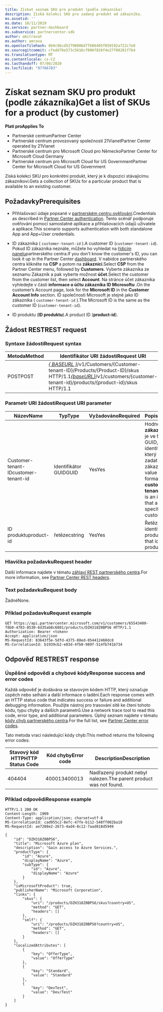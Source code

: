 ```yaml
---
title: Získat seznam SKU pro produkt (podle zákazníka)
description: Získá kolekci SKU pro zadaný produkt od zákazníka.
ms.assetid: ''
ms.date: 10/11/2019
ms.service: partner-dashboard
ms.subservice: partnercenter-sdk
author: amitravat
ms.author: amrava
ms.openlocfilehash: 6b9c9bcd52798006d7f686405f059192a722c7e8
ms.sourcegitcommit: cfedd76e573c5616cf006f826f4e27f08281f7b4
ms.translationtype: MT
ms.contentlocale: cs-CZ
ms.lasthandoff: 07/08/2020
ms.locfileid: "97766783"
---
```

# <a name="get-a-list-of-skus-for-a-product-by-customer"></a><span data-ttu-id="e7b9c-103">Získat seznam SKU pro produkt (podle zákazníka)</span><span class="sxs-lookup"><span data-stu-id="e7b9c-103">Get a list of SKUs for a product (by customer)</span></span>

<span data-ttu-id="e7b9c-104">**Platí pro**</span><span class="sxs-lookup"><span data-stu-id="e7b9c-104">**Applies To**</span></span>

- <span data-ttu-id="e7b9c-105">Partnerské centrum</span><span class="sxs-lookup"><span data-stu-id="e7b9c-105">Partner Center</span></span>
- <span data-ttu-id="e7b9c-106">Partnerské centrum provozovaný společností 21Vianet</span><span class="sxs-lookup"><span data-stu-id="e7b9c-106">Partner Center operated by 21Vianet</span></span>
- <span data-ttu-id="e7b9c-107">Partnerské centrum pro Microsoft Cloud pro Německo</span><span class="sxs-lookup"><span data-stu-id="e7b9c-107">Partner Center for Microsoft Cloud Germany</span></span>
- <span data-ttu-id="e7b9c-108">Partnerské centrum pro Microsoft Cloud for US Government</span><span class="sxs-lookup"><span data-stu-id="e7b9c-108">Partner Center for Microsoft Cloud for US Government</span></span>

<span data-ttu-id="e7b9c-109">Získá kolekci SKU pro konkrétní produkt, který je k dispozici stávajícímu zákazníkovi.</span><span class="sxs-lookup"><span data-stu-id="e7b9c-109">Gets a collection of SKUs for a particular product that is available to an existing customer.</span></span>

## <a name="prerequisites"></a><span data-ttu-id="e7b9c-110">Požadavky</span><span class="sxs-lookup"><span data-stu-id="e7b9c-110">Prerequisites</span></span>

- <span data-ttu-id="e7b9c-111">Přihlašovací údaje popsané v [partnerském centru ověřování](partner-center-authentication.md).</span><span class="sxs-lookup"><span data-stu-id="e7b9c-111">Credentials as described in [Partner Center authentication](partner-center-authentication.md).</span></span> <span data-ttu-id="e7b9c-112">Tento scénář podporuje ověřování pomocí samostatné aplikace a přihlašovacích údajů uživatele a aplikace.</span><span class="sxs-lookup"><span data-stu-id="e7b9c-112">This scenario supports authentication with both standalone App and App+User credentials.</span></span>

- <span data-ttu-id="e7b9c-113">ID zákazníka ( `customer-tenant-id` ).</span><span class="sxs-lookup"><span data-stu-id="e7b9c-113">A customer ID (`customer-tenant-id`).</span></span> <span data-ttu-id="e7b9c-114">Pokud ID zákazníka neznáte, můžete ho vyhledat na [řídicím panelu](https://partner.microsoft.com/dashboard)partnerského centra.</span><span class="sxs-lookup"><span data-stu-id="e7b9c-114">If you don't know the customer's ID, you can look it up in the Partner Center [dashboard](https://partner.microsoft.com/dashboard).</span></span> <span data-ttu-id="e7b9c-115">V nabídce partnerského centra klikněte na **CSP** a potom na **zákazníci**.</span><span class="sxs-lookup"><span data-stu-id="e7b9c-115">Select **CSP** from the Partner Center menu, followed by **Customers**.</span></span> <span data-ttu-id="e7b9c-116">Vyberte zákazníka ze seznamu Zákazník a pak vyberte možnost **účet**.</span><span class="sxs-lookup"><span data-stu-id="e7b9c-116">Select the customer from the customer list, then select **Account**.</span></span> <span data-ttu-id="e7b9c-117">Na stránce účet zákazníka vyhledejte v části **informace o účtu zákazníka** **ID Microsoftu** .</span><span class="sxs-lookup"><span data-stu-id="e7b9c-117">On the customer’s Account page, look for the **Microsoft ID** in the **Customer Account Info** section.</span></span> <span data-ttu-id="e7b9c-118">ID společnosti Microsoft je stejné jako ID zákazníka ( `customer-tenant-id` ).</span><span class="sxs-lookup"><span data-stu-id="e7b9c-118">The Microsoft ID is the same as the customer ID  (`customer-tenant-id`).</span></span>

- <span data-ttu-id="e7b9c-119">ID produktu (**ID produktu**).</span><span class="sxs-lookup"><span data-stu-id="e7b9c-119">A product ID (**product-id**).</span></span>

## <a name="rest-request"></a><span data-ttu-id="e7b9c-120">Žádost REST</span><span class="sxs-lookup"><span data-stu-id="e7b9c-120">REST request</span></span>

### <a name="request-syntax"></a><span data-ttu-id="e7b9c-121">Syntaxe žádosti</span><span class="sxs-lookup"><span data-stu-id="e7b9c-121">Request syntax</span></span>

| <span data-ttu-id="e7b9c-122">Metoda</span><span class="sxs-lookup"><span data-stu-id="e7b9c-122">Method</span></span> | <span data-ttu-id="e7b9c-123">Identifikátor URI žádosti</span><span class="sxs-lookup"><span data-stu-id="e7b9c-123">Request URI</span></span>                                                                                                        |
|--------|--------------------------------------------------------------------------------------------------------------------|
| <span data-ttu-id="e7b9c-124">POST</span><span class="sxs-lookup"><span data-stu-id="e7b9c-124">POST</span></span>   | <span data-ttu-id="e7b9c-125">[*\{ BASEURL \}*](partner-center-rest-urls.md)/v1/Customers/{Customer-tenant-ID}/Products/{Product-ID}/skus HTTP/1.1</span><span class="sxs-lookup"><span data-stu-id="e7b9c-125">[*\{baseURL\}*](partner-center-rest-urls.md)/v1/customers/{customer-tenant-id}/products/{product-id}/skus HTTP/1.1</span></span> |

### <a name="request-uri-parameter"></a><span data-ttu-id="e7b9c-126">Parametr URI žádosti</span><span class="sxs-lookup"><span data-stu-id="e7b9c-126">Request URI parameter</span></span>

| <span data-ttu-id="e7b9c-127">Název</span><span class="sxs-lookup"><span data-stu-id="e7b9c-127">Name</span></span>               | <span data-ttu-id="e7b9c-128">Typ</span><span class="sxs-lookup"><span data-stu-id="e7b9c-128">Type</span></span> | <span data-ttu-id="e7b9c-129">Vyžadováno</span><span class="sxs-lookup"><span data-stu-id="e7b9c-129">Required</span></span> | <span data-ttu-id="e7b9c-130">Popis</span><span class="sxs-lookup"><span data-stu-id="e7b9c-130">Description</span></span>                                                                                 |
|--------------------|------|----------|---------------------------------------------------------------------------------------------|
| <span data-ttu-id="e7b9c-131">Customer-tenant-ID</span><span class="sxs-lookup"><span data-stu-id="e7b9c-131">customer-tenant-id</span></span> | <span data-ttu-id="e7b9c-132">Identifikátor GUID</span><span class="sxs-lookup"><span data-stu-id="e7b9c-132">GUID</span></span> | <span data-ttu-id="e7b9c-133">Yes</span><span class="sxs-lookup"><span data-stu-id="e7b9c-133">Yes</span></span> | <span data-ttu-id="e7b9c-134">Hodnota je **číslo zákazníka**, který je ve formátu GUID, což je identifikátor, který umožňuje zadat zákazníka.</span><span class="sxs-lookup"><span data-stu-id="e7b9c-134">The value is a GUID-formatted **customer-tenant-id**, which is an identifier that allows you to specify a customer.</span></span> |
| <span data-ttu-id="e7b9c-135">ID produktu</span><span class="sxs-lookup"><span data-stu-id="e7b9c-135">product-id</span></span> | <span data-ttu-id="e7b9c-136">řetězec</span><span class="sxs-lookup"><span data-stu-id="e7b9c-136">string</span></span> | <span data-ttu-id="e7b9c-137">Yes</span><span class="sxs-lookup"><span data-stu-id="e7b9c-137">Yes</span></span> | <span data-ttu-id="e7b9c-138">Řetězec, který identifikuje produkt.</span><span class="sxs-lookup"><span data-stu-id="e7b9c-138">A string that identifies the product.</span></span> |

### <a name="request-header"></a><span data-ttu-id="e7b9c-139">Hlavička požadavku</span><span class="sxs-lookup"><span data-stu-id="e7b9c-139">Request header</span></span>

<span data-ttu-id="e7b9c-140">Další informace najdete v tématu [záhlaví REST partnerského centra](headers.md).</span><span class="sxs-lookup"><span data-stu-id="e7b9c-140">For more information, see [Partner Center REST headers](headers.md).</span></span>

### <a name="request-body"></a><span data-ttu-id="e7b9c-141">Text požadavku</span><span class="sxs-lookup"><span data-stu-id="e7b9c-141">Request body</span></span>

<span data-ttu-id="e7b9c-142">Žádné</span><span class="sxs-lookup"><span data-stu-id="e7b9c-142">None.</span></span>

### <a name="request-example"></a><span data-ttu-id="e7b9c-143">Příklad požadavku</span><span class="sxs-lookup"><span data-stu-id="e7b9c-143">Request example</span></span>

```http
GET https://api.partnercenter.microsoft.com/v1/customers/65543400-f8b0-4783-8530-6d35ab8c6801/products/DZH318Z0BPS6 HTTP/1.1
Authorization: Bearer <token>
Accept: application/json
MS-RequestId: 83643f5e-5dfd-4375-88ed-054412460dc8
MS-CorrelationId: b1939cb2-e83d-4fb0-989f-514fb741b734
```

## <a name="rest-response"></a><span data-ttu-id="e7b9c-144">Odpověď REST</span><span class="sxs-lookup"><span data-stu-id="e7b9c-144">REST response</span></span>

### <a name="response-success-and-error-codes"></a><span data-ttu-id="e7b9c-145">Úspěšné odpovědi a chybové kódy</span><span class="sxs-lookup"><span data-stu-id="e7b9c-145">Response success and error codes</span></span>

<span data-ttu-id="e7b9c-146">Každá odpověď je dodávána se stavovým kódem HTTP, který označuje úspěch nebo selhání a další informace o ladění.</span><span class="sxs-lookup"><span data-stu-id="e7b9c-146">Each response comes with an HTTP status code that indicates success or failure and additional debugging information.</span></span> <span data-ttu-id="e7b9c-147">Použijte nástroj pro trasování sítě ke čtení tohoto kódu, typu chyby a dalších parametrů.</span><span class="sxs-lookup"><span data-stu-id="e7b9c-147">Use a network trace tool to read this code, error type, and additional parameters.</span></span> <span data-ttu-id="e7b9c-148">Úplný seznam najdete v tématu [kódy chyb partnerského centra](error-codes.md).</span><span class="sxs-lookup"><span data-stu-id="e7b9c-148">For the full list, see [Partner Center error codes](error-codes.md).</span></span>

<span data-ttu-id="e7b9c-149">Tato metoda vrací následující kódy chyb:</span><span class="sxs-lookup"><span data-stu-id="e7b9c-149">This method returns the following error codes:</span></span>

| <span data-ttu-id="e7b9c-150">Stavový kód HTTP</span><span class="sxs-lookup"><span data-stu-id="e7b9c-150">HTTP Status Code</span></span> | <span data-ttu-id="e7b9c-151">Kód chyby</span><span class="sxs-lookup"><span data-stu-id="e7b9c-151">Error code</span></span> | <span data-ttu-id="e7b9c-152">Description</span><span class="sxs-lookup"><span data-stu-id="e7b9c-152">Description</span></span> |
|------------------|------------|-------------|
| <span data-ttu-id="e7b9c-153">404</span><span class="sxs-lookup"><span data-stu-id="e7b9c-153">404</span></span> | <span data-ttu-id="e7b9c-154">400013</span><span class="sxs-lookup"><span data-stu-id="e7b9c-154">400013</span></span> | <span data-ttu-id="e7b9c-155">Nadřazený produkt nebyl nalezen.</span><span class="sxs-lookup"><span data-stu-id="e7b9c-155">The parent product was not found.</span></span> |

### <a name="response-example"></a><span data-ttu-id="e7b9c-156">Příklad odpovědi</span><span class="sxs-lookup"><span data-stu-id="e7b9c-156">Response example</span></span>

```http
HTTP/1.1 200 OK
Content-Length: 1909
Content-Type: application/json; charset=utf-8
MS-CorrelationId: cad955c2-8efc-47fe-b112-548ff002ba18
MS-RequestId: ae7288e2-2673-4ad4-8c12-7aad818d5949

{
    "id": "DZH318Z0BPS6",
    "title": "Microsoft Azure plan",
    "description": "Gain access to Azure Services.",
    "productType": {
        "id": "Azure",
        "displayName": "Azure",
        "subType": {
            "id": "Azure",
            "displayName": "Azure"
        }
    },
    "isMicrosoftProduct": true,
    "publisherName": "Microsoft Corporation",
    "links": {
        "skus": {
            "uri": "/products/DZH318Z0BPS6/skus?country=US",
            "method": "GET",
            "headers": []
        },
        "self": {
            "uri": "/products/DZH318Z0BPS6?country=US",
            "method": "GET",
            "headers": []
        }
    },
    "localizedAttributes": [
        {
            "key": "OfferType",
            "value": "OfferType"
        },
        {
            "key": "Standard",
            "value": "Standard"
        },
        {
            "key": "DevTest",
            "value": "Dev/Test"
        }
    ]
}
```

